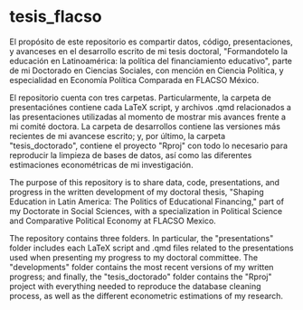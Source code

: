 # tesis_flacso
El propósito de este repositorio es compartir datos, código, presentaciones, y avanceses en el desarrollo escrito de mi tesis doctoral, "Formandotelo la educación en Latinoamérica: la política del financiamiento educativo", parte de mi Doctorado en Ciencias Sociales, con mención en Ciencia Política, y especialidad en Economía Política Comparada en FLACSO México.

El repositorio cuenta con tres carpetas. Particularmente, la carpeta de presentaciónes contiene cada LaTeX script, y archivos .qmd relacionados a las presentaciones utilizadas al momento de mostrar mis avances frente a mi comité doctora. La carpeta de desarrollos contiene las versiones más recientes de mi avancese escrito; y, por último, la carpeta "tesis_doctorado", contiene el proyecto "Rproj" con todo lo necesario para reproducir la limpieza de bases de datos, así como las diferentes estimaciones econométricas de mi investigación. 

The purpose of this repository is to share data, code, presentations, and progress in the written development of my doctoral thesis, "Shaping Education in Latin America: The Politics of Educational Financing," part of my Doctorate in Social Sciences, with a specialization in Political Science and Comparative Political Economy at FLACSO Mexico.

The repository contains three folders. In particular, the "presentations" folder includes each LaTeX script and .qmd files related to the presentations used when presenting my progress to my doctoral committee. The "developments" folder contains the most recent versions of my written progress; and finally, the "tesis_doctorado" folder contains the "Rproj" project with everything needed to reproduce the database cleaning process, as well as the different econometric estimations of my research. 
